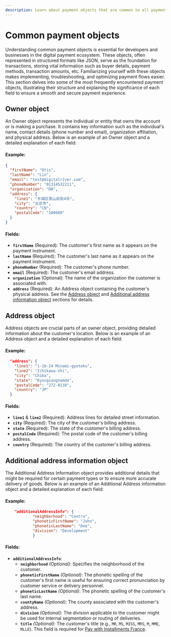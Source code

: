 ```yaml
---
description: Learn about payment objects that are common to all payment methods.
---
```


# Common payment objects

Understanding common payment objects is essential for developers and businesses in the digital payment ecosystem. These objects, often represented in structured formats like JSON, serve as the foundation for transactions, storing vital information such as buyer details, payment methods, transaction amounts, etc. Familiarizing yourself with these objects makes implementing, troubleshooting, and optimizing payment flows easier. This section delves into some of the most frequently encountered payment objects, illustrating their structure and explaining the significance of each field to ensure a smooth and secure payment experience.

## Owner object

An Owner object represents the individual or entity that owns the account or is making a purchase. It contains key information such as the individual's name, contact details (phone number and email), organization affiliation, and physical address. Below is an example of an Owner object and a detailed explanation of each field:

#### Example:

```json
{
  "firstName": "Otis",
  "lastName": "Lin",
  "email": "test@digitalriver.com",
  "phoneNumber": "01314532211",
  "organization": "DR",
  "address": {
    "line1": "东城区景山前街4号",
    "city": "北京市",
    "country": "CN",
    "postalCode": "100009"
  }
}
```

#### Fields:

* **`firstName`** (Required): The customer's first name as it appears on the payment instrument.
* **`lastName`** (Required): The customer's last name as it appears on the payment instrument.
* **`phoneNumber`** (Required): The customer's phone number.
* **`email`** (Required): The customer's email address.
* **`organization`** (Optional): The name of the organization the customer is associated with.
* **`address`** (Required): An Address object containing the customer's physical address. See the [Address object](common-payment-objects.md#address-object) and [Additional address information object](common-payment-objects.md#additional-address-information-object) sections for details.

## Address object

Address objects are crucial parts of an owner object, providing detailed information about the customer's location. Below is an example of an Address object and a detailed explanation of each field:

#### Example:

```json
  "address": {
    "line1": "1-16-24 Minami-gyotoku",
    "line2": "Ichikawa-shi",
    "city": "Chiba",
    "state": "Kyongsangnamdo",
    "postalCode": "272-0138",
    "country": "JP"
  }
```

#### Fields:

* **`line1`** & **`line2`** (Required): Address lines for detailed street information.
* **`city`** (Required): The city of the customer's billing address.
* **`state`** (Required): The state of the customer's billing address.
* **`postalCode`** (Required): The postal code of the customer's billing address.
* **`country`** (Required): The country of the customer's billing address.

## Additional address information object

The Additional Address Information object provides additional details that might be required for certain payment types or to ensure more accurate delivery of goods. Below is an example of an Additional Address information object and a detailed explanation of each field:

#### Example:

```json
    "additionalAddressInfo": {
            "neighborhood": "Centro",
            "phoneticFirstName": "John",
            "phoneticLastName": "Doe",
            "division": "Development"
            }
```

#### Fields:

* **`additionalAddressInfo`**:
  * **`neighborhood`** _(Optional)_: Specifies the neighborhood of the customer.
  * **`phoneticFirstName`** _(Optional)_: The phonetic spelling of the customer's first name is useful for ensuring correct pronunciation by customer service or delivery personnel.
  * **`phoneticLastName`** _(Optional)_: The phonetic spelling of the customer's last name.
  * **`countyName`** _(Optional)_: The county associated with the customer's address.
  * **`division`** _(Optional)_: The division applicable to the customer might be used for internal segmentation or routing of deliveries.
  * **`title`** _(Optional)_: The customer's title (e.g., `MR`, `MS`, `MISS`, `MRS`, `M`, `MME`, `MLLE`). This field is required for [Pay with Installments France](../../../supported-payment-methods/pay-with-installments-france.md).
